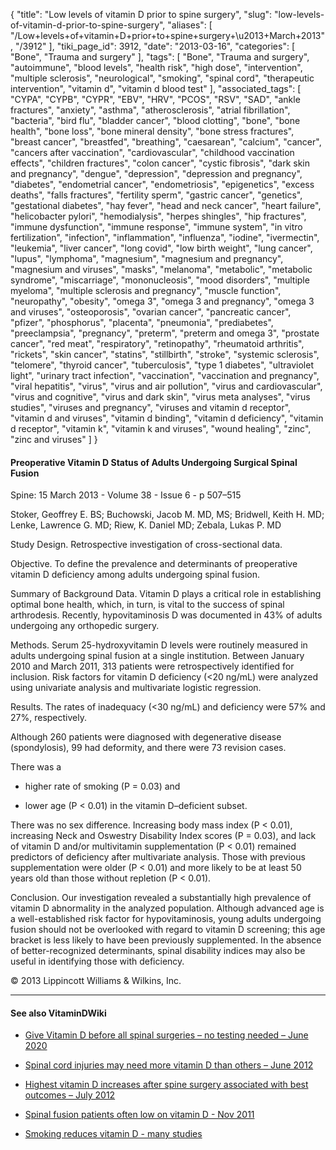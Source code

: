 {
    "title": "Low levels of vitamin D prior to spine surgery",
    "slug": "low-levels-of-vitamin-d-prior-to-spine-surgery",
    "aliases": [
        "/Low+levels+of+vitamin+D+prior+to+spine+surgery+\u2013+March+2013",
        "/3912"
    ],
    "tiki_page_id": 3912,
    "date": "2013-03-16",
    "categories": [
        "Bone",
        "Trauma and surgery"
    ],
    "tags": [
        "Bone",
        "Trauma and surgery",
        "autoimmune",
        "blood levels",
        "health risk",
        "high dose",
        "intervention",
        "multiple sclerosis",
        "neurological",
        "smoking",
        "spinal cord",
        "therapeutic intervention",
        "vitamin d",
        "vitamin d blood test"
    ],
    "associated_tags": [
        "CYPA",
        "CYPB",
        "CYPR",
        "EBV",
        "HRV",
        "PCOS",
        "RSV",
        "SAD",
        "ankle fractures",
        "anxiety",
        "asthma",
        "atherosclerosis",
        "atrial fibrillation",
        "bacteria",
        "bird flu",
        "bladder cancer",
        "blood clotting",
        "bone",
        "bone health",
        "bone loss",
        "bone mineral density",
        "bone stress fractures",
        "breast cancer",
        "breastfed",
        "breathing",
        "caesarean",
        "calcium",
        "cancer",
        "cancers after vaccination",
        "cardiovascular",
        "childhood vaccination effects",
        "children fractures",
        "colon cancer",
        "cystic fibrosis",
        "dark skin and pregnancy",
        "dengue",
        "depression",
        "depression and pregnancy",
        "diabetes",
        "endometrial cancer",
        "endometriosis",
        "epigenetics",
        "excess deaths",
        "falls fractures",
        "fertility sperm",
        "gastric cancer",
        "genetics",
        "gestational diabetes",
        "hay fever",
        "head and neck cancer",
        "heart failure",
        "helicobacter pylori",
        "hemodialysis",
        "herpes shingles",
        "hip fractures",
        "immune dysfunction",
        "immune response",
        "immune system",
        "in vitro fertilization",
        "infection",
        "inflammation",
        "influenza",
        "iodine",
        "ivermectin",
        "leukemia",
        "liver cancer",
        "long covid",
        "low birth weight",
        "lung cancer",
        "lupus",
        "lymphoma",
        "magnesium",
        "magnesium and pregnancy",
        "magnesium and viruses",
        "masks",
        "melanoma",
        "metabolic",
        "metabolic syndrome",
        "miscarriage",
        "mononucleosis",
        "mood disorders",
        "multiple myeloma",
        "multiple sclerosis and pregnancy",
        "muscle function",
        "neuropathy",
        "obesity",
        "omega 3",
        "omega 3 and pregnancy",
        "omega 3 and viruses",
        "osteoporosis",
        "ovarian cancer",
        "pancreatic cancer",
        "pfizer",
        "phosphorus",
        "placenta",
        "pneumonia",
        "prediabetes",
        "preeclampsia",
        "pregnancy",
        "preterm",
        "preterm and omega 3",
        "prostate cancer",
        "red meat",
        "respiratory",
        "retinopathy",
        "rheumatoid arthritis",
        "rickets",
        "skin cancer",
        "statins",
        "stillbirth",
        "stroke",
        "systemic sclerosis",
        "telomere",
        "thyroid cancer",
        "tuberculosis",
        "type 1 diabetes",
        "ultraviolet light",
        "urinary tract infection",
        "vaccination",
        "vaccination and pregnancy",
        "viral hepatitis",
        "virus",
        "virus and air pollution",
        "virus and cardiovascular",
        "virus and cognitive",
        "virus and dark skin",
        "virus meta analyses",
        "virus studies",
        "viruses and pregnancy",
        "viruses and vitamin d receptor",
        "vitamin d and viruses",
        "vitamin d binding",
        "vitamin d deficiency",
        "vitamin d receptor",
        "vitamin k",
        "vitamin k and viruses",
        "wound healing",
        "zinc",
        "zinc and viruses"
    ]
}


#### Preoperative Vitamin D Status of Adults Undergoing Surgical Spinal Fusion

Spine: 15 March 2013 - Volume 38 - Issue 6 - p 507–515

Stoker, Geoffrey E. BS; Buchowski, Jacob M. MD, MS; Bridwell, Keith H. MD; Lenke, Lawrence G. MD; Riew, K. Daniel MD; Zebala, Lukas P. MD

Study Design. Retrospective investigation of cross-sectional data.

Objective. To define the prevalence and determinants of preoperative vitamin D deficiency among adults undergoing spinal fusion.

Summary of Background Data. Vitamin D plays a critical role in establishing optimal bone health, which, in turn, is vital to the success of spinal arthrodesis. Recently, hypovitaminosis D was documented in 43% of adults undergoing any orthopedic surgery.

Methods. Serum 25-hydroxyvitamin D levels were routinely measured in adults undergoing spinal fusion at a single institution. Between January 2010 and March 2011, 313 patients were retrospectively identified for inclusion. Risk factors for vitamin D deficiency (<20 ng/mL) were analyzed using univariate analysis and multivariate logistic regression.

Results. The rates of inadequacy (<30 ng/mL) and deficiency were 57% and 27%, respectively. 

Although 260 patients were diagnosed with degenerative disease (spondylosis), 99 had deformity, and there were 73 revision cases. 

There was a 

* higher rate of smoking (P = 0.03) and 

* lower age (P < 0.01) in the vitamin D–deficient subset. 

There was no sex difference. Increasing body mass index (P < 0.01), increasing Neck and Oswestry Disability Index scores (P = 0.03), and lack of vitamin D and/or multivitamin supplementation (P < 0.01) remained predictors of deficiency after multivariate analysis. Those with previous supplementation were older (P < 0.01) and more likely to be at least 50 years old than those without repletion (P < 0.01).

Conclusion. Our investigation revealed a substantially high prevalence of vitamin D abnormality in the analyzed population. Although advanced age is a well-established risk factor for hypovitaminosis, young adults undergoing fusion should not be overlooked with regard to vitamin D screening; this age bracket is less likely to have been previously supplemented. In the absence of better-recognized determinants, spinal disability indices may also be useful in identifying those with deficiency.

© 2013 Lippincott Williams & Wilkins, Inc.

---

#### See also VitaminDWiki

* [Give Vitamin D before all spinal surgeries – no testing needed – June 2020](/tags/give-vitamin-d-before-all-spinal-surgeries-no-testing-needed-june-2020.html)

* [Spinal cord injuries may need more vitamin D than others – June 2012](/tags/spinal-cord-injuries-may-need-more-vitamin-d-than-others-june-2012.html)

* [Highest vitamin D increases after spine surgery associated with best outcomes – July 2012](/posts/highest-vitamin-d-increases-after-spine-surgery-associated-with-best-outcomes)

* [Spinal fusion patients often low on vitamin D - Nov 2011](/tags/spinal-fusion-patients-often-low-on-vitamin-d-nov-2011.html)

* [Smoking reduces vitamin D - many studies](/tags/smoking-reduces-vitamin-d-many-studies.html)